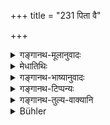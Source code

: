 +++
title = "231 पिता वै"

+++

<details><summary>गङ्गानथ-मूलानुवादः</summary>

The Father has been declared to be the Gārhapatya Fire, the Mother the Dakṣiṇa Fire, and the Preceptor the Āhavanīya fire; and this Triad of fires is highly important.—(231)
</details>

<details><summary>मेधातिथिः</summary>

केनचित् सामान्येनायं पित्रादीनां गार्हपत्यादिव्यपदेशः । **साग्नित्रेता** आधानाग्नित्रेता या **गरीयसी** महाफला । त्राणं त्राणार्थम् इता प्राप्ता त्रेता इति शब्दव्युत्पत्तिः ॥ २.२३१ ॥
</details>

<details><summary>गङ्गानथ-भाष्यानुवादः</summary>

The father, etc., have been called ‘gārhapatya’ and the rest by reason of some sort of resemblance.

‘*This Triad* *of* *Fires*’—*i.e*., the three sacrificial Fires—‘*is highly* *important*,’—*i.e*., conducive to great results.

The word ‘*treta*’ (*Triad*) is etymologically analysed as ‘*trāṇam itā*’ which means ‘got up for the purposes of protection.’—(231)
</details>

<details><summary>गङ्गानथ-टिप्पन्यः</summary>

“For the arrangement of these three fires, see the plan at the end of the first volume of Haig’s Aitareya Brāhmaṇa, and that at page 191 of Hillebrandt’s *Das Altindische Neu-und Vollmondsopfer*. These fires are on circular, semi-circular and square altars respectively. For the same comparisons, otherwise employed, see Āpastamba, 2.7.2.”—(Burnell—Hopkins).

This verse is quoted in *Prāyascittaviveka* (p. 128);—and in
*Smṛticandrikā* (Saṃskāra, p. 95).
</details>

<details><summary>गङ्गानथ-तुल्य-वाक्यानि</summary>

*Viṣṇu* (31.8).—‘The father is the Gārhapatya Fire; the Mother, the
Dakṣiṇāgni; and the Teacher, the Āhavanīya.’

*Mahābhārata* (12.108.7).—(Same as Manu.)
</details>

<details><summary>Bühler</summary>

231	The father, forsooth, is stated to be the Garhapatya fire, the mother the Dakshinagni, but the teacher the Ahavaniya fire; this triad of fires is most venerable.
</details>
